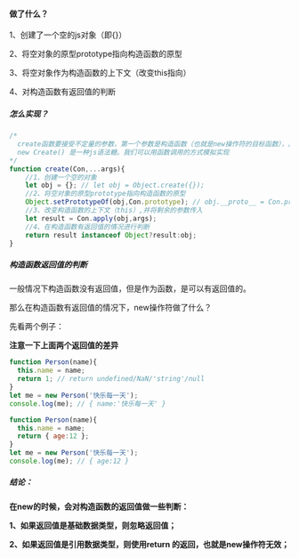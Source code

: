 #### 做了什么？

1、创建了一个空的js对象（即{}）

2、将空对象的原型prototype指向构造函数的原型

3、将空对象作为构造函数的上下文（改变this指向）

4、对构造函数有返回值的判断

##### 怎么实现？

```js
/*
  create函数要接受不定量的参数，第一个参数是构造函数（也就是new操作符的目标函数），其余参数被构造函数使用。
  new Create() 是一种js语法糖。我们可以用函数调用的方式模拟实现
*/
function create(Con,...args){
    //1、创建一个空的对象
    let obj = {}; // let obj = Object.create({});
    //2、将空对象的原型prototype指向构造函数的原型
    Object.setPrototypeOf(obj,Con.prototype); // obj.__proto__ = Con.prototype
    //3、改变构造函数的上下文（this）,并将剩余的参数传入
    let result = Con.apply(obj,args);
    //4、在构造函数有返回值的情况进行判断
    return result instanceof Object?result:obj;
}
```

##### 构造函数返回值的判断

一般情况下构造函数没有返回值，但是作为函数，是可以有返回值的。

那么在构造函数有返回值的情况下，new操作符做了什么？

先看两个例子：

**注意一下上面两个返回值的差异**

```js
function Person(name){
  this.name = name;
  return 1; // return undefined/NaN/'string'/null
}
let me = new Person('快乐每一天');
console.log(me); // { name:'快乐每一天' }
```



```js
function Person(name){
  this.name = name;
  return { age:12 };
}
let me = new Person('快乐每一天');
console.log(me); // { age:12 }
```

##### 结论：

**在new的时候，会对构造函数的返回值做一些判断：**

**1、如果返回值是基础数据类型，则忽略返回值；**

**2、如果返回值是引用数据类型，则使用return 的返回，也就是new操作符无效；**